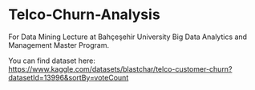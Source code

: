 # Telco-Churn-Analysis
For Data Mining Lecture at Bahçeşehir University Big Data Analytics and Management Master Program.

You can find dataset here:
https://www.kaggle.com/datasets/blastchar/telco-customer-churn?datasetId=13996&sortBy=voteCount

